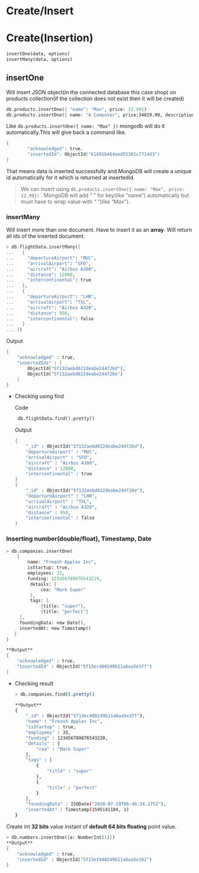 # Create/Insert

# Create(Insertion)

```scheme
insertOne(data, options)
insertMany(data, options)
```

## insertOne

Will insert JSON object(in the connected database this case shop) on products collection(if the collection does not exist then it will be created)

```scheme
db.products.insertOne({ "name": "Max", price: 12.99})
db.products.insertOne({ name: "A Computer", price:34829.99, description: "This is high quality computer", details:{cpu: "Intel i7 8770",memory: 32}})
```

Like `db.products.insertOne({ name: "Max" })` mongodb will do it automatically.This will give back a command like.

```powershell
{
		"acknowledged": true,
		"insertedId": ObjectId("61691b464aed55381c7714d3")
}
```

That means data is inserted successfully and MongoDB will create a unique id automatically for it which is returned at insertedId.

> We can insert using `db.products.insertOne({ name: "Max", price: 12.99})` . MongoDB will add “ ” for key(like “name”) automatically but must have to wrap value with “ ”(like “Max”).
> 

### insertMany

Will insert more than one document. Have to insert it as an **array**. Will return all ids of the inserted document.

```scheme
> db.flightData.insertMany([
...   {
...     "departureAirport": "MUC",
...     "arrivalAirport": "SFO",
...     "aircraft": "Airbus A380",
...     "distance": 12000,
...     "intercontinental": true
...   },
...   {
...     "departureAirport": "LHR",
...     "arrivalAirport": "TXL",
...     "aircraft": "Airbus A320",
...     "distance": 950,
...     "intercontinental": false
...   }
... ])
```

Output

```scheme
{
	"acknowledged" : true,
	"insertedIds" : [
		ObjectId("5f132aebd022deabe244f26d"),
		ObjectId("5f132aebd022deabe244f26e")
	]
}
```

- Checking using find
    
    Code
    
    ```scheme
     db.flightData.find().pretty()
    ```
    
    Output
    
    ```scheme
    {
    	"_id" : ObjectId("5f132aebd022deabe244f26d"),
    	"departureAirport" : "MUC",
    	"arrivalAirport" : "SFO",
    	"aircraft" : "Airbus A380",
    	"distance" : 12000,
    	"intercontinental" : true
    }
    {
    	"_id" : ObjectId("5f132aebd022deabe244f26e"),
    	"departureAirport" : "LHR",
    	"arrivalAirport" : "TXL",
    	"aircraft" : "Airbus A320",
    	"distance" : 950,
    	"intercontinental" : false
    }
    ```
    

### Inserting number(double/float), Timestamp, Date

```scheme
> db.companies.insertOne(
	{
		name: "Freash Apples Inc", 
		isStartup: true, 
		employees: 33, 
		funding: 123456789876543219, 
		 details: {
			 cea: "Mark Super"
		 },
		 tags: [
			 {title: "super"},
			 {title: "perfect"}
     ], 
     foundingData: new Date(), 
     insertedAt: new Timestamp()
   }
)

**Output**
{
	"acknowledged" : true,
	"insertedId" : ObjectId("5f13ec400249b11a6aa5e37f")
}
```

- Checking result
    
    ```bash
    > db.companies.find().pretty()
    
    **Output**
    {
    	"_id" : ObjectId("5f13ec400249b11a6aa5e37f"),
    	"name" : "Freash Apples Inc",
    	"isStartup" : true,
    	"employees" : 33,
    	"funding" : 123456789876543220,
    	"details" : {
    		"cea" : "Mark Super"
    	},
    	"tags" : [
    		{
    			"title" : "super"
    		},
    		{
    			"title" : "perfect"
    		}
    	],
    	"foundingData" : ISODate("2020-07-19T06:46:24.175Z"),
    	"insertedAt" : Timestamp(1595141184, 1)
    }
    ```
    

Create int **32 bits** value instant of **default 64 bits floating** point value.

```scheme
> db.numbers.insertOne({a: NumberInt(1)})
**Output**
{
	"acknowledged" : true,
	"insertedId" : ObjectId("5f13ef440249b11a6aa5e382")
}
```
